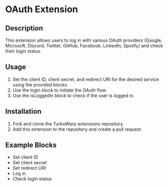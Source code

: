 # OAuth Extension

## Description

This extension allows users to log in with various OAuth providers (Google, Microsoft, Discord, Twitter, GitHub, Facebook, LinkedIn, Spotify) and check their login status.

## Usage

1. Set the client ID, client secret, and redirect URI for the desired service using the provided blocks.
2. Use the login block to initiate the OAuth flow.
3. Use the isLoggedIn block to check if the user is logged in.

## Installation

1. Fork and clone the TurboWarp extensions repository.
2. Add this extension to the repository and create a pull request.

## Example Blocks

- Set client ID
- Set client secret
- Set redirect URI
- Log in
- Check login status
